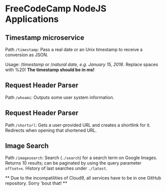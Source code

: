 # FreeCodeCamp NodeJS Applications

## Timestamp microservice
Path `/timestamp`: Pass a real date or an Unix timestamp to receive a conversion as JSON.

Usage: /<em>timestamp</em> or /<em>natural date, e.g. January 15, 2016</em>. Replace spaces with \%20! <strong>The timestamp should be in ms!</strong>

## Request Header Parser
Path `/whoami`: Outputs some user system information.

## Request Header Parser
Path `/shorturl`: Gets a user-provided URL and creates a shortlink for it. Redirects when opening that shortened URL.

## Image Search
Path `/imagesearch`: Search (`./search`) for a search term on Google Images. Returns 10 results; can be paginated by using the query parameter `offset=x`. History of last searches under `./latest`.


** Due to the incompatilities of Cloud9, all services have to be in one GitHub repository. Sorry 'bout that! **